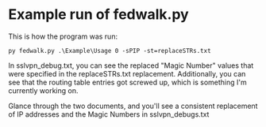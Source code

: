 # Example run of fedwalk.py

This is how the program was run:

```
py fedwalk.py .\Example\Usage 0 -sPIP -st=replaceSTRs.txt
```

In sslvpn_debug.txt, you can see the replaced "Magic Number" values that were specified in the replaceSTRs.txt replacement. Additionally, you can see that the routing table entries got screwed up, which is something I'm currently working on.

Glance through the two documents, and you'll see a consistent replacement of IP addresses and the Magic Numbers in sslvpn_debugs.txt
